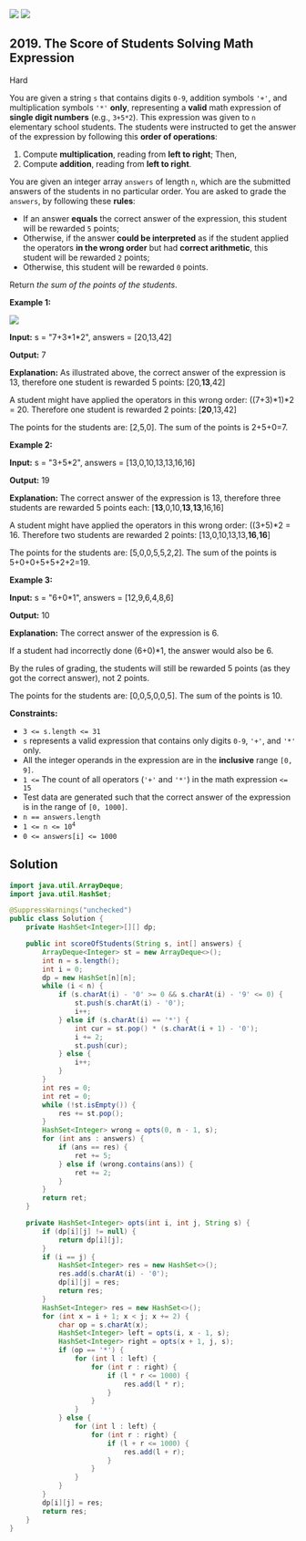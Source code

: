 [![](https://img.shields.io/github/stars/javadev/LeetCode-in-Java?label=Stars&style=flat-square)](https://github.com/javadev/LeetCode-in-Java)
[![](https://img.shields.io/github/forks/javadev/LeetCode-in-Java?label=Fork%20me%20on%20GitHub%20&style=flat-square)](https://github.com/javadev/LeetCode-in-Java/fork)

## 2019\. The Score of Students Solving Math Expression

Hard

You are given a string `s` that contains digits `0-9`, addition symbols `'+'`, and multiplication symbols `'*'` **only**, representing a **valid** math expression of **single digit numbers** (e.g., `3+5*2`). This expression was given to `n` elementary school students. The students were instructed to get the answer of the expression by following this **order of operations**:

1.  Compute **multiplication**, reading from **left to right**; Then,
2.  Compute **addition**, reading from **left to right**.

You are given an integer array `answers` of length `n`, which are the submitted answers of the students in no particular order. You are asked to grade the `answers`, by following these **rules**:

*   If an answer **equals** the correct answer of the expression, this student will be rewarded `5` points;
*   Otherwise, if the answer **could be interpreted** as if the student applied the operators **in the wrong order** but had **correct arithmetic**, this student will be rewarded `2` points;
*   Otherwise, this student will be rewarded `0` points.

Return _the sum of the points of the students_.

**Example 1:**

![](https://assets.leetcode.com/uploads/2021/09/17/student_solving_math.png)

**Input:** s = "7+3\*1\*2", answers = [20,13,42]

**Output:** 7

**Explanation:** As illustrated above, the correct answer of the expression is 13, therefore one student is rewarded 5 points: [20,**13**,42] 

A student might have applied the operators in this wrong order: ((7+3)\*1)\*2 = 20. Therefore one student is rewarded 2 points: [**20**,13,42] 

The points for the students are: [2,5,0]. The sum of the points is 2+5+0=7.

**Example 2:**

**Input:** s = "3+5\*2", answers = [13,0,10,13,13,16,16]

**Output:** 19

**Explanation:** The correct answer of the expression is 13, therefore three students are rewarded 5 points each: [**13**,0,10,**13**,**13**,16,16]

A student might have applied the operators in this wrong order: ((3+5)\*2 = 16. Therefore two students are rewarded 2 points: [13,0,10,13,13,**16**,**16**] 

The points for the students are: [5,0,0,5,5,2,2]. The sum of the points is 5+0+0+5+5+2+2=19.

**Example 3:**

**Input:** s = "6+0\*1", answers = [12,9,6,4,8,6]

**Output:** 10

**Explanation:** The correct answer of the expression is 6. 

If a student had incorrectly done (6+0)\*1, the answer would also be 6. 

By the rules of grading, the students will still be rewarded 5 points (as they got the correct answer), not 2 points. 

The points for the students are: [0,0,5,0,0,5]. The sum of the points is 10.

**Constraints:**

*   `3 <= s.length <= 31`
*   `s` represents a valid expression that contains only digits `0-9`, `'+'`, and `'*'` only.
*   All the integer operands in the expression are in the **inclusive** range `[0, 9]`.
*   `1 <=` The count of all operators (`'+'` and `'*'`) in the math expression `<= 15`
*   Test data are generated such that the correct answer of the expression is in the range of `[0, 1000]`.
*   `n == answers.length`
*   <code>1 <= n <= 10<sup>4</sup></code>
*   `0 <= answers[i] <= 1000`

## Solution

```java
import java.util.ArrayDeque;
import java.util.HashSet;

@SuppressWarnings("unchecked")
public class Solution {
    private HashSet<Integer>[][] dp;

    public int scoreOfStudents(String s, int[] answers) {
        ArrayDeque<Integer> st = new ArrayDeque<>();
        int n = s.length();
        int i = 0;
        dp = new HashSet[n][n];
        while (i < n) {
            if (s.charAt(i) - '0' >= 0 && s.charAt(i) - '9' <= 0) {
                st.push(s.charAt(i) - '0');
                i++;
            } else if (s.charAt(i) == '*') {
                int cur = st.pop() * (s.charAt(i + 1) - '0');
                i += 2;
                st.push(cur);
            } else {
                i++;
            }
        }
        int res = 0;
        int ret = 0;
        while (!st.isEmpty()) {
            res += st.pop();
        }
        HashSet<Integer> wrong = opts(0, n - 1, s);
        for (int ans : answers) {
            if (ans == res) {
                ret += 5;
            } else if (wrong.contains(ans)) {
                ret += 2;
            }
        }
        return ret;
    }

    private HashSet<Integer> opts(int i, int j, String s) {
        if (dp[i][j] != null) {
            return dp[i][j];
        }
        if (i == j) {
            HashSet<Integer> res = new HashSet<>();
            res.add(s.charAt(i) - '0');
            dp[i][j] = res;
            return res;
        }
        HashSet<Integer> res = new HashSet<>();
        for (int x = i + 1; x < j; x += 2) {
            char op = s.charAt(x);
            HashSet<Integer> left = opts(i, x - 1, s);
            HashSet<Integer> right = opts(x + 1, j, s);
            if (op == '*') {
                for (int l : left) {
                    for (int r : right) {
                        if (l * r <= 1000) {
                            res.add(l * r);
                        }
                    }
                }
            } else {
                for (int l : left) {
                    for (int r : right) {
                        if (l + r <= 1000) {
                            res.add(l + r);
                        }
                    }
                }
            }
        }
        dp[i][j] = res;
        return res;
    }
}
```